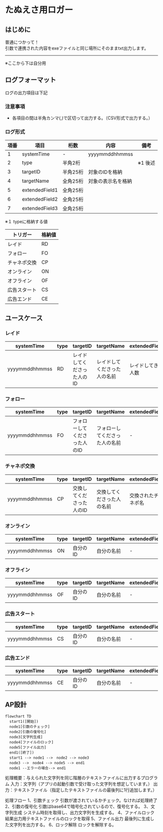 # たぬえさ用ロガー

## はじめに

普通につかって！  
引数で連携された内容をexeファイルと同じ場所にそのままtxt出力します。

---
※ここから下は自分用

## ログフォーマット

ログの出力項目は下記  

### 注意事項

- 各項目の間は半角カンマ(,)で区切って出力する。（CSV形式で出力する。）

### ログ形式

| 項番 | 項目       | 桁数 | 内容 | 備考 |
| ---- | ---------- | ---- | ---- | ---- |
| 1   | systemTime   |  -    | yyyymmddhhmmss     |      |
| 2   | type       |  半角2桁    |      |  ※1 後述    |
| 3   | targetID   |   半角25桁   |  対象のIDを格納    |      |
| 4   | targetName |  全角25桁    |   対象の表示名を格納   |      |
| 5   | extendedField1 |   全角25桁   |      |      |
| 6   | extendedField2 |   全角25桁   |      |      |
| 7   | extendedField3 |   全角25桁   |      |      |

※１ typeに格納する値

| トリガー | 格納値       |
| ---- | ---------- |
| レイド   | RD   |
| フォロー   | FO   |
|  チャネポ交換  | CP   |
| オンライン   | ON   |
| オフライン   | OF   |
| 広告スタート   | CS   |
| 広告エンド   | CE   |

## ユースケース

### レイド

| systemTime     | type | targetID                   | targetName                   | extendedField1     | extendedField2 | extendedField3 |
| -------------- | ---- | -------------------------- | ---------------------------- | ------------------ | -------------- | -------------- |
| yyyymmddhhmmss | RD   | レイドしてくださった人のID | レイドしてくださった人の名前 | レイドしてきた人数 |       -        |       -        |

### フォロー

| systemTime     | type | targetID                     | targetName                     | extendedField1 | extendedField2 | extendedField3 |
| -------------- | ---- | ---------------------------- | ------------------------------ | -------------- | -------------- | -------------- |
| yyyymmddhhmmss | FO   | フォローしてくださった人のID | フォローしてくださった人の名前 |      -         |       -        |         -      |

### チャネポ交換

| systemTime     | type | targetID                 | targetName                 | extendedField1       | extendedField2 | extendedField3 |
| -------------- | ---- | ------------------------ | -------------------------- | -------------------- | -------------- | -------------- |
| yyyymmddhhmmss | CP   | 交換してくださった人のID | 交換してくださった人の名前 | 交換されたチャネポ名 | -              | -              |

### オンライン

| systemTime     | type | targetID | targetName | extendedField1 | extendedField2 | extendedField3 |
| -------------- | ---- | -------- | ---------- | -------------- | -------------- | -------------- |
| yyyymmddhhmmss | ON   | 自分のID | 自分の名前 | -              | -              | -              |

### オフライン

| systemTime     | type | targetID | targetName | extendedField1 | extendedField2 | extendedField3 |
| -------------- | ---- | -------- | ---------- | -------------- | -------------- | -------------- |
| yyyymmddhhmmss | OF   | 自分のID | 自分の名前 | -              | -              | -              |

### 広告スタート

| systemTime     | type | targetID | targetName | extendedField1 | extendedField2 | extendedField3 |
| -------------- | ---- | -------- | ---------- | -------------- | -------------- | -------------- |
| yyyymmddhhmmss | CS   | 自分のID | 自分の名前 | -              | -              | -              |

### 広告エンド

| systemTime     | type | targetID | targetName | extendedField1 | extendedField2 | extendedField3 |
| -------------- | ---- | -------- | ---------- | -------------- | -------------- | -------------- |
| yyyymmddhhmmss | CE   | 自分のID | 自分の名前 | -              | -              | -              |

## AP設計

``` mermaid
flowchart TD
  start1([開始])
  node1[引数のチェック]
  node2[引数の復号化]
  node3[文字列生成]
  node4[ファイルのロック]
  node5[ファイル出力]
  end1([終了])
  start1 --> node1 -->　node2 --> node3
  node3 -->　node4 --> node5 --> end1
  node1 --エラーの場合--> end1
```

処理概要：与えられた文字列を同じ階層のテキストファイルに出力するプログラム
入力：文字列（アプリの起動引数で受け取った文字列を想定しています。）
出力：テキストファイル（指定したテキストファイルの最後列に1行追加します。）

処理フロー
1、引数チェック
  引数が渡されているかチェック。なければ処理終了
2、引数の復号化
  引数はbase64で暗号化されているので、復号化する。
3、文字列生成
  システム時刻を取得し、出力文字列を生成する。
4、ファイルロック
  結果出力用テキストファイルのロックを取得
5、ファイル出力
  最後列に生成した文字列を出力する。
6、ロック解除
  ロックを解除する。
